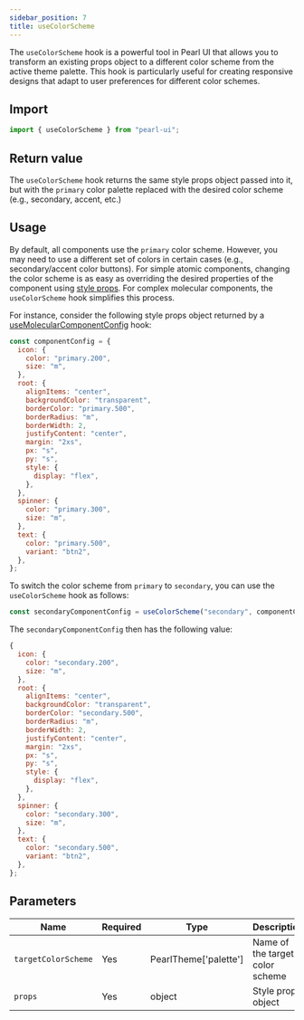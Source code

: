 ```yaml
---
sidebar_position: 7
title: useColorScheme
---
```


The `useColorScheme` hook is a powerful tool in Pearl UI that allows you to transform an existing props object to a different color scheme from the active theme palette. This hook is particularly useful for creating responsive designs that adapt to user preferences for different color schemes.

## Import

```js
import { useColorScheme } from "pearl-ui";
```

## Return value

The `useColorScheme` hook returns the same style props object passed into it, but with the `primary` color palette replaced with the desired color scheme (e.g., secondary, accent, etc.)

## Usage

By default, all components use the `primary` color scheme. However, you may need to use a different set of colors in certain cases (e.g., secondary/accent color buttons). For simple atomic components, changing the color scheme is as easy as overriding the desired properties of the component using [style props](../core-features/style-props). For complex molecular components, the `useColorScheme` hook simplifies this process.

For instance, consider the following style props object returned by a [useMolecularComponentConfig](./useMolecularComponentConfig) hook:

```js {3,9,21,25}
const componentConfig = {
  icon: {
    color: "primary.200",
    size: "m",
  },
  root: {
    alignItems: "center",
    backgroundColor: "transparent",
    borderColor: "primary.500",
    borderRadius: "m",
    borderWidth: 2,
    justifyContent: "center",
    margin: "2xs",
    px: "s",
    py: "s",
    style: {
      display: "flex",
    },
  },
  spinner: {
    color: "primary.300",
    size: "m",
  },
  text: {
    color: "primary.500",
    variant: "btn2",
  },
};
```

To switch the color scheme from `primary` to `secondary`, you can use the `useColorScheme` hook as follows:

```js
const secondaryComponentConfig = useColorScheme("secondary", componentConfig);
```

The `secondaryComponentConfig` then has the following value:

```js {3,9,21,25}
{
  icon: {
    color: "secondary.200",
    size: "m",
  },
  root: {
    alignItems: "center",
    backgroundColor: "transparent",
    borderColor: "secondary.500",
    borderRadius: "m",
    borderWidth: 2,
    justifyContent: "center",
    margin: "2xs",
    px: "s",
    py: "s",
    style: {
      display: "flex",
    },
  },
  spinner: {
    color: "secondary.300",
    size: "m",
  },
  text: {
    color: "secondary.500",
    variant: "btn2",
  },
};
```

## Parameters

| Name                | Required | Type                          | Description                     |
| ------------------- | -------- | ----------------------------- | ------------------------------- |
| `targetColorScheme` | Yes      | <t>PearlTheme['palette'] </t> | Name of the target color scheme |
| `props`             | Yes      | <t>object</t>                 | Style props object              |

